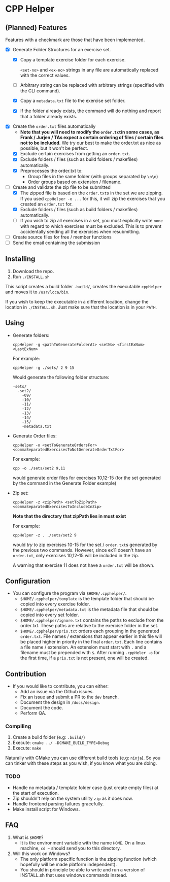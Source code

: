 # CPP Helper

## (Planned) Features

Features with a checkmark are those that have been implemented.

* [x] Generate Folder Structures for an exercise set.
  * [x] Copy a template exercise folder for each exercise.
    
    `<set-no>` and `<ex-no>` strings  in any file are automatically replaced with the correct values.
  * [ ] Arbitrary string can be replaced with arbitrary strings (specified with the CLI command).
  * [x] Copy a `metadata.txt` file to the exercise set folder.
  * [x] If the folder already exists, the command will do nothing and report that a folder already exists.
* [x] Create the `order.txt` files automatically
  * **Note that you will need to modify the `order.txt`in some cases, as Frank /
    Jurjen / TAs expect a certain ordering of files / certain files not to be included**. 
    We try our best to make the order.txt as nice as possible, but it won't be
    perfect.
  * [x] Exclude certain exercises from getting an `order.txt`.
  * [x] Exclude folders / files (such as build folders / makefiles) automatically.
  * [x] Preprocesses the order.txt to:
    * Group files in the same folder (with groups separated by `\n\n`)
    * Order groups based on extension / filename. 
* [ ] Create and validate the zip file to be submitted
  * [x] The zipped file is based on the `order.txt`s in the set we are zipping. If
    you used `cppHelper -o ...` for this, it will zip the exercises that you
    created an `order.txt` for.
  * [x] Exclude folders / files (such as build folders / makefiles) automatically.
  * [ ] If you wish to zip all exercises in a set, you must explicitly write `none` 
    with regard to which exercises must be excluded. This is to prevent
    accidentally sending all the exercises when resubmitting.
* [ ] Create source files for free / member functions
* [ ] Send the email containing the submission

## Installing
1. Download the repo.
2. Run `./INSTALL.sh`

This script creates a build folder `.build/`, creates the executable `cppHelper`
and moves it to `/usr/loca/bin`. 

If you wish to keep the executable in a different location, change the location
in `./INSTALL.sh`. Just make sure that the location is in your `PATH`.
## Using 
* Generate folders:
  ```shell
  cppHelper -g <pathToGenerateFolderAt> <setNo> <firstExNum> <LastExNum>
  ```
  For example:
  ```shell
  cppHelper -g ./sets/ 2 9 15
  ```
  Would generate the following folder structure:
  ```
  -sets/
    -set2/
      -09/
      -10/
      -11/
      -12/
      -13/
      -14/
      -15/
      -metadata.txt
  ```
* Generate Order files:
  ```shell
  cppHelper -o <setToGenerateOrdersFor> <commaSeparatedExercisesToNotGenerateOrderTxtFor>
  ```
  
  For example:
  ```shell
  cpp -o ./sets/set2 9,11
  ```
  
  would generate order files for exercises 10,12-15 (for the set generated by
  the command in the Generate Folder example)

* Zip set:
  ```shell
  cppHelper -z <zipPath> <setToZipPath> <commaSeparatedExercisesToIncludeInZip>
  ```
  **Note that the directory that zipPath lies in must exist**

  For example:
  ```shell
  cppHelper -z . ./sets/set2 9 
  ```
  
  would *try* to zip exercises 10-15 for the set / `order.txt`s generated by the
  previous two commands. However, since ex11 doesn't have an `order.txt`, only
  exercises 10,12-15 will be included in the zip.

  A warning that exercise 11 does not have a `order.txt` will be shown.

## Configuration
* You can configure the program via `$HOME/.cpphelper/`.
    * `$HOME/.cpphelper/template` is the template folder that should be copied into every exercise folder.
    * `$HOME/.cpphelper/metadata.txt` is the metadata file that should be copied into every set folder.
    * `$HOME/.cpphelper/ignore.txt` contains the paths to exclude from the order.txt.
      These paths are relative to the exercise folder in the set.
    * `$HOME/.cpphelper/prio.txt` orders each grouping in the generated `order.txt`.
      File names / extensions that appear earlier in this file will be placed higher in priority in the final `order.txt`.
      Each line contains a file name / extension. 
      An extension must start with `.` and a filename must be prepended with `$`.
      After running `.cppHeler -o` for the first time, if a `prio.txt` is not present, one will be created.

## Contribution
* If you would like to contribute, you can either:
  * Add an issue via the Github issues.
  * Fix an issue and submit a PR to the `dev` branch.
  * Document the design in `/docs/design`.
  * Document the code.
  * Perform QA.
  
### Compiling
1. Create a build folder (e.g: `.build/`)
2. Execute: `cmake ../ -DCMAKE_BUILD_TYPE=Debug`
3. Execute: `make`

Naturally with CMake you can use different build tools (e.g: `ninja`). So you
can tinker with these steps as you wish, if you know what you are doing.

### TODO
- Handle no metadata / template folder case (just create empty files) at the start of execution.
- Zip shouldn't rely on the system utility `zip` as it does now.
- Handle frontend parsing failures gracefully.
- Make install script for Windows.

## FAQ
1. What is `$HOME`?
    * It is the environment variable with the name `HOME`. On a linux machine,
    `cd ~` should send you to this directory. 
2. Will this work on Windows?
    * The only platform specific function is the zipping function (which hopefully will be made platform independent).
    * You should in principle be able to write and run a version of INSTALL.sh that uses windows commands instead.